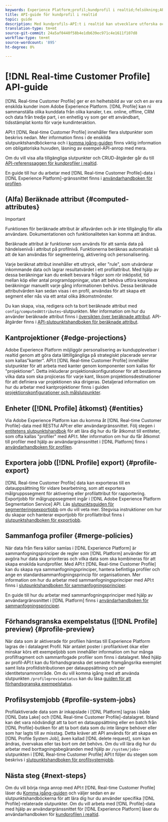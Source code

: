 ```yaml
---
keywords: Experience Platform;profil;kundprofil i realtid;felsökning;API;enhetlig profil;Enhetlig profil;Enhetlig;Profil;rtcp;aktivera profil;Aktivera profil
title: API-guide för kundprofil i realtid
topic: guide
description: Med kundprofils-API:t i realtid kan utvecklare utforska och arbeta med profildata, inklusive visa profiler, skapa och uppdatera sammanfogningsprinciper, exportera eller sampla profildata och ta bort profildata som inte längre behövs eller som har lagts till av misstag. Följ den här vägledningen när du vill lära dig hur du utför nyckelåtgärder med API:t.
translation-type: tm+mt
source-git-commit: 24a5af0440f58b4e1db639ec971c4e1611f107d8
workflow-type: tm+mt
source-wordcount: '895'
ht-degree: 0%

---
```



# [!DNL Real-time Customer Profile] API-guide

[!DNL Real-time Customer Profile] ger er en helhetsbild av var och en av era enskilda kunder inom Adobe Experience Platform. [!DNL Profile] kan ni sammanställa olika kunddata från olika kanaler, t.ex. online, offline, CRM och data från tredje part, i en enhetlig vy som ger ett användbart, tidsstämplat konto för varje kundinteraktion.

API:t [!DNL Real-time Customer Profile] innehåller flera slutpunkter som beskrivs nedan. Mer information finns i de enskilda slutpunktshandböckerna och i [komma igång-guiden](getting-started.md) finns viktig information om obligatoriska huvuden, läsning av exempel-API-anrop med mera.

Om du vill visa alla tillgängliga slutpunkter och CRUD-åtgärder går du till [API-referenssaggen för kundprofiler i realtid](https://www.adobe.io/apis/experienceplatform/home/api-reference.html#!acpdr/swagger-specs/real-time-customer-profile.yaml).

En guide till hur du arbetar med [!DNL Real-time Customer Profile]-data i [!DNL Experience Platform]-gränssnittet finns i [användarhandboken för profilen](../ui/user-guide.md).

## (Alfa) Beräknade attribut {#computed-attributes}

>[!IMPORTANT]
>
>Funktionen för beräknade attribut är alfavärden och är inte tillgänglig för alla användare. Dokumentationen och funktionaliteten kan komma att ändras.

Beräknade attribut är funktioner som används för att samla data på händelsenivå i attribut på profilnivå. Funktionerna beräknas automatiskt så att de kan användas för segmentering, aktivering och personalisering.

Varje beräknat attribut innehåller ett uttryck, eller &quot;rule&quot;, som utvärderar inkommande data och lagrar resultatvärdet i ett profilattribut. Med hjälp av dessa beräkningar kan du enkelt besvara frågor som rör inköpstid, tid mellan köp eller antal programöppningar, utan att behöva utföra komplexa beräkningar manuellt varje gång informationen behövs. Dessa beräknade attributvärden kan sedan visas i en profil, användas för att skapa ett segment eller nås via ett antal olika åtkomstmönster.

Du kan skapa, visa, redigera och ta bort beräknade attribut med `config/computedAttributes`-slutpunkten. Mer information om hur du använder beräknade attribut finns i [översikten över beräknade attribut](../computed-attributes/overview.md). API-åtgärder finns i [API-slutpunktshandboken för beräknade attribut](../computed-attributes/ca-api.md).

## Kantprojektioner {#edge-projections}

Adobe Experience Platform möjliggör personalisering av kundupplevelser i realtid genom att göra data lättillgängliga på strategiskt placerade servrar som kallas&quot;kanter&quot;. API:t [!DNL Real-time Customer Profile] innehåller slutpunkter för att arbeta med kanter genom komponenter som kallas för &quot;projektioner&quot;. Detta inkluderar projektionskonfigurationer för att bestämma vilka data som ska projiceras för varje kant, liksom projektionsdestinationer för att definiera var projektionen ska dirigeras. Detaljerad information om hur du arbetar med kantprojektioner finns i guiden [projektionskonfigurationer och målslutpunkter](edge-projections.md).

## Enheter ([!DNL Profile] åtkomst) {#entities}

Via Adobe Experience Platform kan du komma åt [!DNL Real-time Customer Profile]-data med RESTful API:er eller användargränssnittet. Följ stegen i [entitetens slutpunktshandbok](entities.md) för att lära dig hur du får åtkomst till entiteter, som ofta kallas &quot;profiler&quot; med API:t. Mer information om hur du får åtkomst till profiler med hjälp av användargränssnittet i [!DNL Platform] finns i [användarhandboken för profilen](../ui/user-guide.md).

## Exportera jobb ([!DNL Profile] export) {#profile-export}

[!DNL Real-time Customer Profile] data kan exporteras till en datauppsättning för vidare bearbetning, som att exportera målgruppssegment för aktivering eller profilattribut för rapportering. Exportjobb för målgruppssegment ingår i [!DNL Adobe Experience Platform Segmentation Service] API. Läs [slutpunktsguiden för segmenteringsexportjobb](../../profile/api/export-jobs.md) om du vill veta mer. Stegvisa instruktioner om hur du skapar och hanterar exportjobb för profilattribut finns i [slutpunktshandboken för exportjobb](export-jobs.md).

## Sammanfoga profiler {#merge-policies}

När data från flera källor samlas i [!DNL Experience Platform] är sammanfogningsprinciper de regler som [!DNL Platform] använder för att avgöra hur data ska prioriteras och vilka data som ska kombineras för att skapa enskilda kundprofiler. Med API:t [!DNL Real-time Customer Profile] kan du skapa nya sammanfogningsprinciper, hantera befintliga profiler och ange en standardsammanfogningsprincip för organisationen. Mer information om hur du arbetar med sammanfogningsprinciper med API:t finns i [slutpunktshandboken för sammanfogningsprinciper](merge-policies.md).

En guide till hur du arbetar med sammanfogningsprinciper med hjälp av användargränssnittet i [!DNL Platform] finns i [användarhandboken för sammanfogningsprinciper](../ui/merge-policies.md).

## Förhandsgranska exempelstatus ([!DNL Profile] preview) {#profile-preview}

När data som är aktiverade för profilen hämtas till Experience Platform lagras de i datalagret Profil. När antalet poster i profilarkivet ökar eller minskar körs ett exempeljobb som innehåller information om hur många profilfragment och sammanfogade profiler som finns i datalagret. Med hjälp av profil-API:t kan du förhandsgranska det senaste framgångsrika exemplet samt lista profildistributionen per datauppsättning och per identitetsnamnområde. Om du vill komma igång med att använda slutpunkten `/profilepreviewstatus` kan du läsa [guiden för att förhandsgranska exempelstatus](preview-sample-status.md).

## Profilsystemjobb {#profile-system-jobs}

Profilaktiverade data som är inkapslade i [!DNL Platform] lagras i både [!DNL Data Lake] och [!DNL Real-time Customer Profile]-datalagret. Ibland kan det vara nödvändigt att ta bort en datauppsättning eller en batch från [!DNL Profile]-butiken för att ta bort data som du inte längre behöver eller som har lagts till av misstag. Detta kräver att API används för att skapa en [!DNL Profile System Job], även kallad [!DNL delete request], som kan ändras, övervakas eller tas bort om det behövs. Om du vill lära dig hur du arbetar med borttagningsbegäranden med hjälp av `/system/jobs`-slutpunkten i [!DNL Real-time Customer Profile] API:t följer du stegen som beskrivs i [slutpunktshandboken för profilsystemjobb](profile-system-jobs.md).

## Nästa steg {#next-steps}

Om du vill börja ringa anrop med API:t [!DNL Real-time Customer Profile] läser du [Komma igång-guiden](getting-started.md) och väljer sedan en av slutpunktshandböckerna för att lära dig hur du använder specifika [!DNL Profile]-relaterade slutpunkter. Om du vill arbeta med [!DNL Profile]-data med hjälp av användargränssnittet för [!DNL Experience Platform] läser du användarhandboken för [kundprofilen i realtid](../ui/user-guide.md).